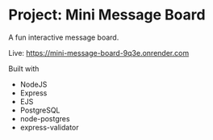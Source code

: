 # Project: Mini Message Board

A fun interactive message board. 

Live: https://mini-message-board-9q3e.onrender.com

Built with 
- NodeJS
- Express
- EJS
- PostgreSQL
- node-postgres
- express-validator
